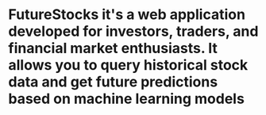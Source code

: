 # FutureStocks it's a web application developed for investors, traders, and financial market enthusiasts. It allows you to query historical stock data and get future predictions based on machine learning models
